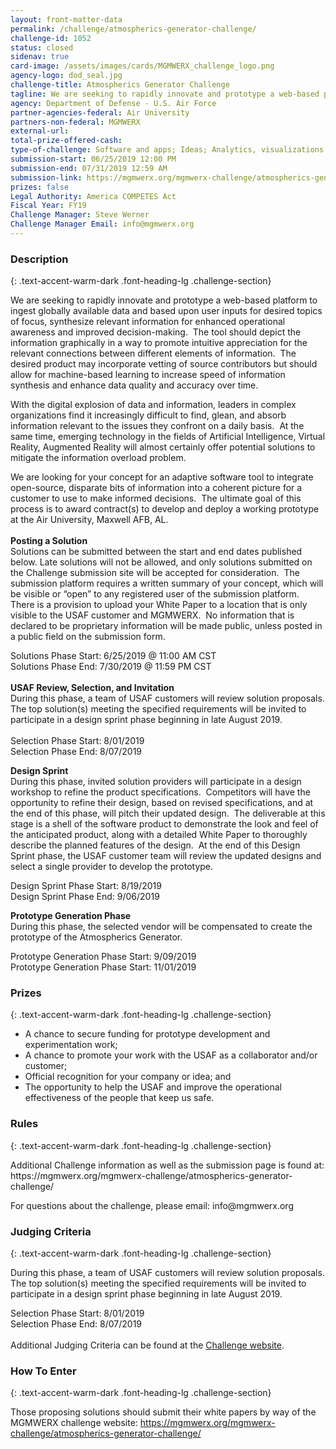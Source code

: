 ```yaml
---
layout: front-matter-data
permalink: /challenge/atmospherics-generator-challenge/
challenge-id: 1052
status: closed
sidenav: true
card-image: /assets/images/cards/MGMWERX_challenge_logo.png
agency-logo: dod_seal.jpg
challenge-title: Atmospherics Generator Challenge
tagline: We are seeking to rapidly innovate and prototype a web-based platform to ingest globally available data and based upon user inputs for desired topics of focus, synthesize relevant information for enhanced operational awareness and improved decision-making.
agency: Department of Defense - U.S. Air Force
partner-agencies-federal: Air University
partners-non-federal: MGMWERX
external-url:
total-prize-offered-cash: 
type-of-challenge: Software and apps; Ideas; Analytics, visualizations and algorithms; Scientific
submission-start: 06/25/2019 12:00 PM 
submission-end: 07/31/2019 12:59 AM
submission-link: https://mgmwerx.org/mgmwerx-challenge/atmospherics-generator-challenge/
prizes: false
Legal Authority: America COMPETES Act
Fiscal Year: FY19
Challenge Manager: Steve Werner
Challenge Manager Email: info@mgmwerx.org
---
```


<!-- Description start -->
### Description
{: .text-accent-warm-dark .font-heading-lg .challenge-section}

<p>We are seeking to rapidly innovate and prototype a web-based platform to ingest globally available data and based upon user inputs for desired topics of focus, synthesize relevant information for enhanced operational awareness and improved decision-making.&nbsp; The tool should depict the information graphically in a way to promote intuitive appreciation for the relevant connections between different elements of information.&nbsp; The desired product may incorporate vetting of source contributors but should allow for machine-based learning to increase speed of information synthesis and enhance data quality and accuracy over time.</p>
<p>With the digital explosion of data and information, leaders in complex organizations find it increasingly difficult to find, glean, and absorb information relevant to the issues they confront on a daily basis.&nbsp; At the same time, emerging technology in the fields of Artificial Intelligence, Virtual Reality, Augmented Reality will almost certainly offer potential solutions to mitigate the information overload problem.</p>
<p>We are looking for your concept for an adaptive software tool to integrate open-source, disparate bits of information into a coherent picture for a customer to use to make informed decisions.&nbsp; The ultimate goal of this process is to award contract(s) to develop and deploy a working prototype at the Air University, Maxwell AFB, AL.<br /> <br /> <strong>Posting a Solution</strong><br /> Solutions can be submitted between the start and end dates published below. Late solutions will not be allowed, and only solutions submitted on the Challenge submission site will be accepted for consideration.&nbsp; The submission platform requires a written summary of your concept, which will be visible or &ldquo;open&rdquo; to any registered user of the submission platform.&nbsp; There is a provision to upload your White Paper to a location that is only visible to the USAF customer and MGMWERX.&nbsp; No information that is declared to be proprietary information will be made public, unless posted in a public field on the submission form.</p>
<div>Solutions Phase Start: 6/25/2019 @ 11:00 AM CST</div>
<div>Solutions Phase End: 7/30/2019 @ 11:59 PM CST</div>
<div><br /> <strong>USAF Review, Selection, and Invitation</strong> <br /> During this phase, a team of USAF customers will review solution proposals. The top solution(s) meeting the specified requirements will be invited to participate in a design sprint phase beginning in late August 2019.</div>
<div>&nbsp;</div>
<div>Selection Phase Start: 8/01/2019</div>
<div>Selection Phase End: 8/07/2019</div>
<p></p>
<p><strong>Design Sprint</strong><br /> During this phase, invited solution providers will participate in a design workshop to refine the product specifications.&nbsp; Competitors will have the opportunity to refine their design, based on revised specifications, and at the end of this phase, will pitch their updated design.&nbsp; The deliverable at this stage is a shell of the software product to demonstrate the look and feel of the anticipated product, along with a detailed White Paper to thoroughly describe the planned features of the design.&nbsp; At the end of this Design Sprint phase, the USAF customer team will review the updated designs and select a single provider to develop the prototype.</p>
<div>Design Sprint Phase Start: 8/19/2019</div>
<div>Design Sprint Phase End: 9/06/2019</div>
<p></p>
<p><strong>Prototype Generation Phase</strong><br /> During this phase, the selected vendor will be compensated to create the prototype of the Atmospherics Generator.</p>
<div>Prototype Generation Phase Start: 9/09/2019</div>
<div>Prototype Generation Phase Start: 11/01/2019</div>

<!-- Prizes start -->
### Prizes
{: .text-accent-warm-dark .font-heading-lg .challenge-section}

<ul>
<li>A chance to secure funding for prototype development and experimentation work;</li>
<li>A chance to promote your work with the USAF as a collaborator and/or customer;</li>
<li>Official recognition for your company or idea; and</li>
<li>The opportunity to help the USAF and improve the operational effectiveness of the people that keep us safe.</li>
</ul>

<!-- Rules start -->
### Rules 
{: .text-accent-warm-dark .font-heading-lg .challenge-section}

<p>Additional Challenge information as well as the submission page is found at: https://mgmwerx.org/mgmwerx-challenge/atmospherics-generator-challenge/</p>
<p>For questions about the challenge, please email: info@mgmwerx.org</p>

<!-- Judging start -->
### Judging Criteria
{: .text-accent-warm-dark .font-heading-lg .challenge-section}

<p>During this phase, a team of USAF customers will review solution proposals. The top solution(s) meeting the specified requirements will be invited to participate in a design sprint phase beginning in late August 2019.</p>
<div>Selection Phase Start: 8/01/2019</div>
<div>Selection Phase End: 8/07/2019</div>
<div><br /> Additional Judging Criteria can be found at the <a href="https://mgmwerx.org/mgmwerx-challenge/atmospherics-generator-challenge/">Challenge website</a>.</div>

<!--  How To Enter start -->
### How To Enter
{: .text-accent-warm-dark .font-heading-lg .challenge-section}

<p>Those proposing solutions should submit their white papers by way of the MGMWERX challenge website:&nbsp;<a href="https://mgmwerx.org/mgmwerx-challenge/atmospherics-generator-challenge/">https://mgmwerx.org/mgmwerx-challenge/atmospherics-generator-challenge/</a></p>
